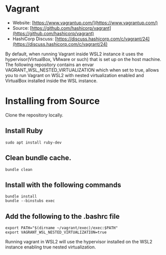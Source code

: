 # Vagrant

- Website: [https://www.vagrantup.com/](https://www.vagrantup.com/)
- Source: [https://github.com/hashicorp/vagrant](https://github.com/hashicorp/vagrant)
- HashiCorp Discuss: [https://discuss.hashicorp.com/c/vagrant/24](https://discuss.hashicorp.com/c/vagrant/24)

By default, when running Vagrant inside WSL2 instance it uses the hypervisor(VirtualBox, VMware or such) that is set up on the host machine.
The following repository contains an envar VAGRANT_WSL_NESTED_VIRTUALIZATION which when set to true, allows you to run Vagrant on WSL2 with nested virtualization enabled and VirtualBox installed inside the WSL instance.

# Installing from Source
Clone the repository locally.
## Install Ruby
    sudo apt install ruby-dev
## Clean bundle cache.
    bundle clean
## Install with the following commands
    bundle install
    bundle --binstubs exec
## Add the following to the .bashrc file
    export PATH="$(dirname ~/vagrant/exec)/exec:$PATH"
    export VAGRANT_WSL_NESTED_VIRTUALIZATION=true

Running vagrant in WSL2 will use the hypervisor installed on the WSL2 instance enabling true nested virtualization.

